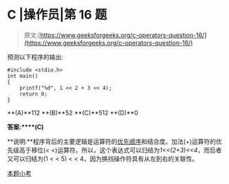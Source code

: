 # C |操作员|第 16 题

> 原文:[https://www.geeksforgeeks.org/c-operators-question-16/](https://www.geeksforgeeks.org/c-operators-question-16/)

预测以下程序的输出:

```
#include <stdio.h>
int main()
{
    printf("%d", 1 << 2 + 3 << 4);
    return 0;
}
```

**(A)**112
**(B)**52
**(C)**512
**(D)**0

**答案:****(C)**

**说明:**程序背后的主要逻辑是运算符的[优先顺序](http://en.wikipedia.org/wiki/Operators_in_C_and_C%2B%2B#Operator_precedence)和结合度。加法(+)运算符的优先级高于移位(< <)运算符。所以，这个表达式可以归结为*1<<(2+3)<<4*，而后者又可以归结为(1 < < 5) < < 4，因为换挡操作符具有从左到右的关联性。

[本题小考](https://www.geeksforgeeks.org/quiz-corner-gq/)